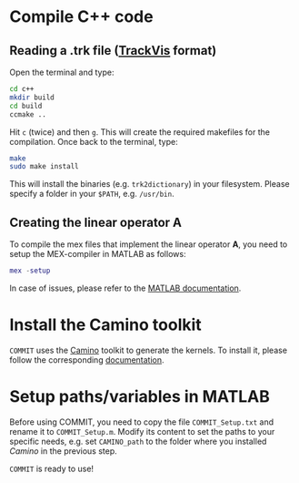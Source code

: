 # Compile C++ code

##  Reading a .trk file ([TrackVis](http://www.trackvis.org/docs/?subsect=fileformat) format)

Open the terminal and type:
```bash
cd c++
mkdir build
cd build
ccmake ..
```
Hit `c` (twice) and then `g`. This will create the required makefiles for the compilation.
Once back to the terminal, type:

```bash
make
sudo make install
```
This will install the binaries (e.g. `trk2dictionary`) in your filesystem. Please specify a folder in your `$PATH`, e.g. `/usr/bin`.

## Creating the linear operator **A**

To compile the mex files that implement the linear operator **A**, you need to setup the MEX-compiler in MATLAB as follows:
```matlab
mex -setup
```
In case of issues, please refer to the [MATLAB documentation](http://www.mathworks.ch/ch/help/matlab/matlab_external/what-you-need-to-build-mex-files.html).

# Install the Camino toolkit

`COMMIT` uses the [Camino](http://camino.org.uk) toolkit to generate the kernels.
To install it, please follow the corresponding [documentation](http://cmic.cs.ucl.ac.uk/camino//index.php?n=Main.Installation).

# Setup paths/variables in MATLAB

Before using COMMIT, you need to copy the file `COMMIT_Setup.txt` and rename it to `COMMIT_Setup.m`.
Modify its content to set the paths to your specific needs, e.g. set `CAMINO_path` to the folder where you installed *Camino* in the previous step.

`COMMIT` is ready to use!

